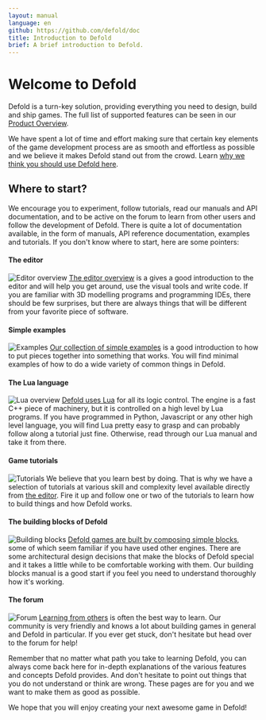 ```yaml
---
layout: manual
language: en
github: https://github.com/defold/doc
title: Introduction to Defold
brief: A brief introduction to Defold.
---
```


# Welcome to Defold

Defold is a turn-key solution, providing everything you need to design, build and ship games. The full list of supported features can be seen in our [Product Overview](/product).

We have spent a lot of time and effort making sure that certain key elements of the game development process are as smooth and effortless as possible and we believe it makes Defold stand out from the crowd. Learn [why we think you should use Defold here](/why).

## Where to start?

We encourage you to experiment, follow tutorials, read our manuals and API documentation, and to be active on the forum to learn from other users and follow the development of Defold. There is quite a lot of documentation available, in the form of manuals, API reference documentation, examples and tutorials. If you don't know where to start, here are some pointers:

#### The editor
![Editor overview](../images/introduction/editor.png) [The editor overview](/manuals/editor/) is a gives a good introduction to the editor and will help you get around, use the visual tools and write code. If you are familiar with 3D modelling programs and programming IDEs, there should be few surprises, but there are always things that will be different from your favorite piece of software.

#### Simple examples
![Examples](../images/introduction/examples.jpg) [Our collection of simple examples](/examples/) is a good introduction to how to put pieces together into something that works. You will find minimal examples of how to do a wide variety of common things in Defold.

#### The Lua language
![Lua overview](../images/introduction/lua.png) [Defold uses Lua](/manuals/lua/) for all its logic control. The engine is a fast C++ piece of machinery, but it is controlled on a high level by Lua programs. If you have programmed in Python, Javascript or any other high level language, you will find Lua pretty easy to grasp and can probably follow along a tutorial just fine. Otherwise, read through our Lua manual and take it from there.

#### Game tutorials
![Tutorials](../images/introduction/tutorials.jpg) We believe that you learn best by doing. That is why we have a selection of tutorials at various skill and complexity level available directly from [the editor](/manuals/editor/). Fire it up and follow one or two of the tutorials to learn how to build things and how Defold works.

#### The building blocks of Defold
![Building blocks](../images/introduction/building_blocks.png) [Defold games are built by composing simple blocks](/manuals/building-blocks/), some of which seem familiar if you have used other engines. There are some architectural design decisions that make the blocks of Defold special and it takes a little while to be comfortable working with them. Our building blocks manual is a good start if you feel you need to understand thoroughly how it's working.

#### The forum
![Forum](../images/introduction/forum.jpg) [Learning from others](//forum.defold.com/) is often the best way to learn. Our community is very friendly and knows a lot about building games in general and Defold in particular. If you ever get stuck, don't hesitate but head over to the forum for help!

Remember that no matter what path you take to learning Defold, you can always come back here for in-depth explanations of the various features and concepts Defold provides. And don't hesitate to point out things that you do not understand or think are wrong. These pages are for you and we want to make them as good as possible.

We hope that you will enjoy creating your next awesome game in Defold!
